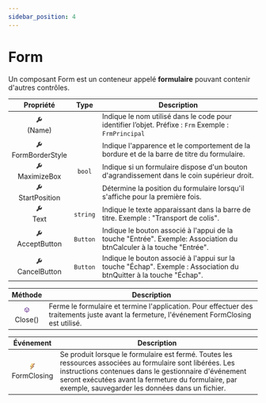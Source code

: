 ```yaml
---
sidebar_position: 4
---
```


# Form

Un composant Form est un conteneur appelé **formulaire** pouvant contenir d'autres contrôles.

| Propriété | Type | Description |
| :-------: | :--: | ----------- |
| ![propriété](../_00-shared/_propriete.png) <br/> (Name) | | Indique le nom utilisé dans le code pour identifier l’objet. Préfixe : `Frm` Exemple : `FrmPrincipal` |
| ![propriété](../_00-shared/_propriete.png) <br/> FormBorderStyle | | Indique l'apparence et le comportement de la bordure et de la barre de titre du formulaire. |
| ![propriété](../_00-shared/_propriete.png) <br/> MaximizeBox | `bool` | Indique si un formulaire dispose d'un bouton d'agrandissement dans le coin supérieur droit. |
| ![propriété](../_00-shared/_propriete.png) <br/> StartPosition | | Détermine la position du formulaire lorsqu'il s'affiche pour la première fois. |
| ![propriété](../_00-shared/_propriete.png) <br/> Text | `string` | Indique le texte apparaissant dans la barre de titre. Exemple : "Transport de colis". |
| ![propriété](../_00-shared/_propriete.png) <br/> AcceptButton | `Button` | Indique le bouton associé à l'appui de la touche "Entrée". Exemple: Association du  btnCalculer à la touche "Entrée". |
| ![propriété](../_00-shared/_propriete.png) <br/> CancelButton | `Button` | Indique le bouton associé à l'appui sur la touche "Échap". Exemple : Association du btnQuitter à la touche "Échap". |

| Méthode | Description |
| :-----: | ----------- |
| ![méthode](../_00-shared/_methode.png) <br/> Close() | Ferme le formulaire et termine l'application. Pour effectuer des traitements juste avant la fermeture, l'événement FormClosing est utilisé. |

| Événement | Description |
| :-------: | ----------- |
| ![événement](../_00-shared/_evenement.png) <br/> FormClosing | Se produit lorsque le formulaire est fermé. Toutes les ressources associées au formulaire sont libérées. Les instructions contenues dans le gestionnaire d'événement seront exécutées avant la fermeture du formulaire, par exemple, sauvegarder les données dans un fichier. |
